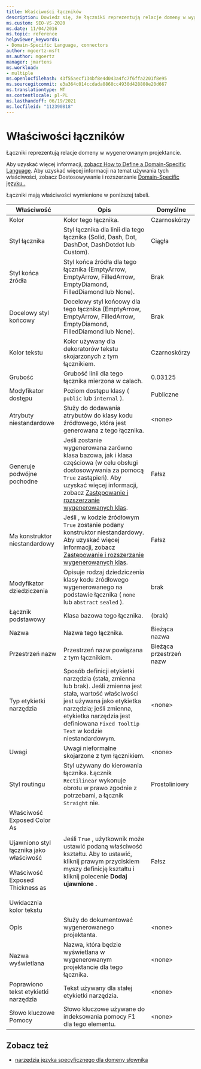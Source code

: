```yaml
---
title: Właściwości łączników
description: Dowiedz się, że łączniki reprezentują relacje domeny w wygenerowanym projektancie i że te właściwości są służące do dostosowywania i rozszerzania języka specyficznego dla domeny.
ms.custom: SEO-VS-2020
ms.date: 11/04/2016
ms.topic: reference
helpviewer_keywords:
- Domain-Specific Language, connectors
author: mgoertz-msft
ms.author: mgoertz
manager: jmartens
ms.workload:
- multiple
ms.openlocfilehash: 43f55aecf134bf8e4d043a4fc7f6ffa2201f8e95
ms.sourcegitcommit: e3a364c014ccdada0860cc4930d428808e20d667
ms.translationtype: MT
ms.contentlocale: pl-PL
ms.lasthandoff: 06/19/2021
ms.locfileid: "112390818"
---
```

# <a name="properties-of-connectors"></a>Właściwości łączników
Łączniki reprezentują relacje domeny w wygenerowanym projektancie.

 Aby uzyskać więcej informacji, [zobacz How to Define a Domain-Specific Language](../modeling/how-to-define-a-domain-specific-language.md). Aby uzyskać więcej informacji na temat używania tych właściwości, zobacz Dostosowywanie i rozszerzanie [Domain-Specific języku .](../modeling/customizing-and-extending-a-domain-specific-language.md)

 Łączniki mają właściwości wymienione w poniższej tabeli.

|Właściwość|Opis|Domyślne|
|-|-|-|
|Kolor|Kolor tego łącznika.|Czarnoskórzy|
|Styl łącznika|Styl łącznika dla linii dla tego łącznika (Solid, Dash, Dot, DashDot, DashDotdot lub Custom).|Ciągła|
|Styl końca źródła|Styl końca źródła dla tego łącznika (EmptyArrow, EmptyArrow, FilledArrow, EmptyDiamond, FilledDiamond lub None).|Brak|
|Docelowy styl końcowy|Docelowy styl końcowy dla tego łącznika (EmptyArrow, EmptyArrow, FilledArrow, EmptyDiamond, FilledDiamond lub None).|Brak|
|Kolor tekstu|Kolor używany dla dekoratorów tekstu skojarzonych z tym łącznikiem.|Czarnoskórzy|
|Grubość|Grubość linii dla tego łącznika mierzona w calach.|0.03125|
|Modyfikator dostępu|Poziom dostępu klasy ( `public` lub `internal` ).|Publiczne|
|Atrybuty niestandardowe|Służy do dodawania atrybutów do klasy kodu źródłowego, która jest generowana z tego łącznika.|\<none>|
|Generuje podwójne pochodne|Jeśli zostanie wygenerowana zarówno klasa bazowa, jak i klasa częściowa (w celu obsługi dostosowywania za pomocą `True` zastąpień). Aby uzyskać więcej informacji, zobacz [Zastępowanie i rozszerzanie wygenerowanych klas](../modeling/overriding-and-extending-the-generated-classes.md).|Fałsz|
|Ma konstruktor niestandardowy|Jeśli , w kodzie źródłowym `True` zostanie podany konstruktor niestandardowy. Aby uzyskać więcej informacji, zobacz [Zastępowanie i rozszerzanie wygenerowanych klas](../modeling/overriding-and-extending-the-generated-classes.md).|Fałsz|
|Modyfikator dziedziczenia|Opisuje rodzaj dziedziczenia klasy kodu źródłowego wygenerowanego na podstawie łącznika ( `none` lub `abstract` `sealed` ).|brak|
|Łącznik podstawowy|Klasa bazowa tego łącznika.|(brak)|
|Nazwa|Nazwa tego łącznika.|Bieżąca nazwa|
|Przestrzeń nazw|Przestrzeń nazw powiązana z tym łącznikiem.|Bieżąca przestrzeń nazw|
|Typ etykietki narzędzia|Sposób definicji etykietki narzędzia (stała, zmienna lub brak). Jeśli zmienna jest stała, wartość właściwości jest używana jako etykietka narzędzia; jeśli zmienna, etykietka narzędzia jest definiowana `Fixed Tooltip Text` w kodzie niestandardowym.|\<none>|
|Uwagi|Uwagi nieformalne skojarzone z tym łącznikiem.|\<none>|
|Styl routingu|Styl używany do kierowania łącznika. Łącznik `Rectilinear` wykonuje obrotu w prawo zgodnie z potrzebami, a łącznik `Straight` nie.|Prostoliniowy|
|Właściwość Exposed Color As<br /><br /> Ujawniono styl łącznika jako właściwość<br /><br /> Właściwość Exposed Thickness as<br /><br /> Uwidacznia kolor tekstu|Jeśli `True` , użytkownik może ustawić podaną właściwość kształtu. Aby to ustawić, kliknij prawym przyciskiem myszy definicję kształtu i kliknij polecenie **Dodaj ujawnione .**|Fałsz|
|Opis|Służy do dokumentować wygenerowanego projektanta.|\<none>|
|Nazwa wyświetlana|Nazwa, która będzie wyświetlana w wygenerowanym projektancie dla tego łącznika.|\<none>|
|Poprawiono tekst etykietki narzędzia|Tekst używany dla stałej etykietki narzędzia.|\<none>|
|Słowo kluczowe Pomocy|Słowo kluczowe używane do indeksowania pomocy F1 dla tego elementu.|\<none>|

## <a name="see-also"></a>Zobacz też

- [narzędzia języka specyficznego dla domeny słownika](/previous-versions/bb126564(v=vs.100))